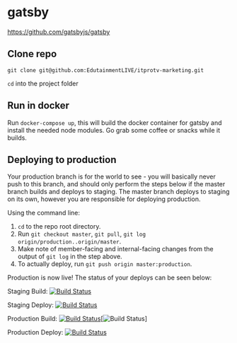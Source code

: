 # gatsby
https://github.com/gatsbyjs/gatsby

## Clone repo

`git clone git@github.com:EdutainmentLIVE/itprotv-marketing.git`

`cd` into the project folder

## Run in docker

Run `docker-compose up`, this will build the docker container for gatsby and install the needed node modules. Go grab some coffee or snacks while it builds.

## Deploying to production

Your production branch is for the world to see - you will basically never push to this branch, and should only perform the steps below if the master branch builds and deploys to staging. The master branch deploys to staging on its own, however you are responsible for deploying production.

Using the command line:
1. `cd` to the repo root directory.
2. Run `git checkout master`, `git pull`, `git log origin/production..origin/master`.
3. Make note of member-facing and internal-facing changes from the output of `git log` in the step above.
4. To actually deploy, run `git push origin master:production`.

Production is now live! The status of your deploys can be seen below:

Staging Build:
[![Build Status](https://semaphoreci.com/api/v1/projects/7e78b3e1-7aa2-4ac7-95c3-b2b2dde7e34c/1979358/badge.svg)](https://semaphoreci.com/itprotv/itprotv-marketing)

Staging Deploy:
[![Build Status](https://semaphoreci.com/api/v1/projects/7e78b3e1-7aa2-4ac7-95c3-b2b2dde7e34c/1979358/badge.svg)](https://semaphoreci.com/itprotv/itprotv-marketing)

Production Build:
[![Build Status](https://semaphoreci.com/api/v1/projects/7e78b3e1-7aa2-4ac7-95c3-b2b2dde7e34c/2026121/badge.svg)](https://semaphoreci.com/itprotv/itprotv-marketing)[![Build Status]()]

Production Deploy:
[![Build Status](https://semaphoreci.com/api/v1/projects/7e78b3e1-7aa2-4ac7-95c3-b2b2dde7e34c/2026121/badge.svg)](https://semaphoreci.com/itprotv/itprotv-marketing)
